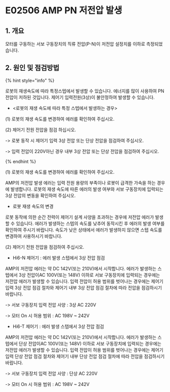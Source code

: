 ﻿# E02506 AMP PN 저전압 발생

## 1. 개요

모터를 구동하는 서보 구동장치의 직류 전압(P-N)이 저전압 설정치를 이하로 측정되었습니다.

## 2. 원인 및 점검방법

{% hint style="info" %}

로봇의 재생속도에 따라 특정스텝에서 발생할 수 있습니다. 에너지를 많이 사용하여 PN전압이 저하된 것입니다. 제어기 입력전원(3상)이 불안정하여 발생할 수 있습니다.

* <로봇의 재생 속도에 따라 특정 스텝에서 발생하는 경우>

(1)	로봇의 재생 속도를 변경하여 에러를 확인하여 주십시오.

(2)	제어기 전원 전압을 점검 하십시오.

->	로봇 동작 시 제어기 입력 3상 전압 또는 단상 전압을 점검하여 주십시오.

->	입력 전압이 220V아닌 경우 내부 3상 전압 또는 단상 전압을 점검하여 주십시오.

{% endhint %}

(1)	로봇의 재생 속도를 변경하여 에러를 확인하여 주십시오.

AMP의 저전압 발생 에러는 입력 전원 용량의 부족이나 로봇이 급격한 가속을 하는 경우에 발생합니다. 로봇의 재생 속도에 따른 에러의 발생 여부와 서보 구동장치에 입력되는 3상 전압의 변동을 확인하여 주십시오.

* 로봇 재생 속도의 변경

로봇 동작에 의한 순간 전력이 제어기 설계 사양을 초과하는 경우에 저전압 에러가 발생할 수 있습니다. 에러가 발생하는 스텝의 속도를 낮추어 동작시킨 후 에러의 발생 여부를 확인하여 주시기 바랍니다. 속도가 낮은 상태에서 에러가 발생하지 않으면 스텝 속도를 변경하여 사용하시기 바랍니다.


(2)	제어기 전원 전압을 점검하여 주십시오.

* Hi6-N 제어기 : 에러 발생 스텝에서 3상 전압 점검

AMP의 저전압 에러는 약 DC 142V(또는 210V)에서 시작합니다. 에러가 발생하는 스텝에서 3상 전압이AC 100V(또는 148V) 이하로 서보 구동장치에 입력되는 경우에는 저전압 에러가 발생할 수 있습니다. 입력 전압이 허용 범위를 벗어나는 경우에는 제어기 입력 3상 전압 점검 절차와 제어기 내부 3상 전압 점검 절차에 따라 전압을 점검하시기 바랍니다.

->	서보 구동장치 입력 전압 사양 : 3상 AC 220V

->	모터 On 시 허용 범위 : AC 198V ~ 242V


* Hi6-T 제어기 : 에러 발생 스텝에서 3상 전압 점검

AMP의 저전압 에러는 약 DC 142V(또는 210V)에서 시작합니다. 에러가 발생하는 스텝에서 단상 전압이AC 100V(또는 148V) 이하로 서보 구동장치에 입력되는 경우에는 저전압 에러가 발생할 수 있습니다. 입력 전압이 허용 범위를 벗어나는 경우에는 제어기 입력 단상 전압 점검 절차와 제어기 내부 단상 전압 점검 절차에 따라 전압을 점검하시기 바랍니다.

->	서보 구동장치 입력 전압 사양 : 단상 AC 220V

->	모터 On 시 허용 범위 : AC 198V ~ 242V



